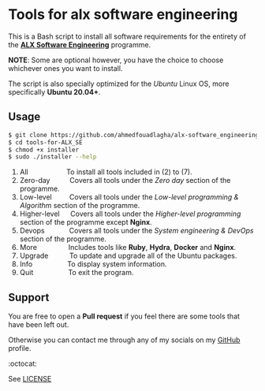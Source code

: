 # Tools for alx software engineering

This is a Bash script to install all software requirements for the entirety
of the **[ALX Software Engineering](https://intranet.alxswe.com)** programme.

**NOTE**: Some are optional however, you have the choice to
choose whichever ones you want to install.

The script is also specially optimized for the *Ubuntu* Linux OS, more
specifically **Ubuntu 20.04+**.

## Usage

```bash
$ git clone https://github.com/ahmedfouadlagha/alx-software_engineering-tools.git
$ cd tools-for-ALX_SE
$ chmod +x installer
$ sudo ./installer --help
```
1) All &emsp;&emsp;&emsp;&emsp;&emsp; To install all tools included in (2) to (7).  
2) Zero-day &emsp;&emsp;&nbsp; Covers all tools under the *Zero day* section of the programme.  
3) Low-level &emsp;&emsp; Covers all tools under the *Low-level programming & Algorithm* section of the programme.  
4) Higher-level &emsp; Covers all tools under the *Higher-level programming* section of the programme except __Nginx__.  
5) Devops &emsp;&emsp;&ensp;&ensp; Covers all tools under the *System engineering & DevOps* section of the programme.  
6) More &emsp;&emsp;&emsp;&emsp; Includes tools like **Ruby**, **Hydra**, **Docker** and **Nginx**.  
7) Upgrade &emsp;&emsp;&ensp; To update and upgrade all of the Ubuntu packages.  
8) Info &emsp;&emsp;&emsp;&emsp;&ensp; To display system information.  
9) Quit &emsp;&emsp;&emsp;&emsp;&ensp; To exit the program.  

## Support

You are free to open a __Pull request__ if you feel there are some tools
that have been left out.

Otherwise you can contact me through any of my socials on my
[GitHub](https://github.com/ahmedfouadlagha) profile.

:octocat:

See [LICENSE](https://github.com/ahmedfouadlagha/alx-software_engineering-tools/LICENSE)
